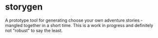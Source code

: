 storygen
========

A prototype tool for generating choose your own adventure stories - mangled together in a short time. This is a work in progress and definitely not "robust" to say the least.
